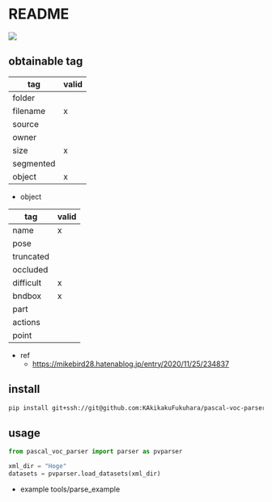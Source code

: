 # README

![](https://img.shields.io/badge/python-3.7|3.8|3.9-blue.svg)


## obtainable tag

|    tag    | valid |
| --------- | ----- |
| folder    |       |
| filename  | x     |
| source    |       |
| owner     |       |
| size      | x     |
| segmented |       |
| object    | x     |

- object

|    tag    | valid |
| --------- | ----- |
| name      | x     |
| pose      |       |
| truncated |       |
| occluded  |       |
| difficult | x     |
| bndbox    | x     |
| part      |       |
| actions   |       |
| point     |       |

- ref
  - https://mikebird28.hatenablog.jp/entry/2020/11/25/234837

## install

```bash
pip install git+ssh://git@github.com:KAkikakuFukuhara/pascal-voc-parser.git
```

## usage

```python
from pascal_voc_parser import parser as pvparser

xml_dir = "Hoge"
datasets = pvparser.load_datasets(xml_dir)
```

- example
tools/parse_example

